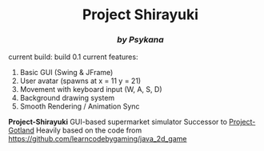 <div id="user-content-toc">
	<ul align="center" style="list-style: none;">
    	<summary>
			<b>
      		<h1>Project Shirayuki</h1>
			<h3><i>by Psykana</i></h3>
			</b>
    	</summary>
  	</ul>
</div>

current build: build 0.1
current features:
1. Basic GUI (Swing & JFrame)
2. User avatar (spawns at x = 11 y = 21)
3. Movement with keyboard input (W, A, S, D)
4. Background drawing system
5. Smooth Rendering / Animation Sync

**Project-Shirayuki**
GUI-based supermarket simulator
Successor to [Project-Gotland](https://github.com/Psykkana/Project-Gotland)
Heavily based on the code from https://github.com/learncodebygaming/java_2d_game
